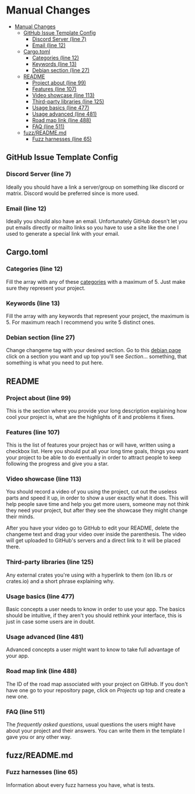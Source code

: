# Manual Changes

<!--toc:start-->

- [Manual Changes](#manual-changes)
  - [GitHub Issue Template Config](#github-issue-template-config)
    - [Discord Server (line 7)](#discord-server-line-7)
    - [Email (line 12)](#email-line-12)
  - [Cargo.toml](#cargotoml)
    - [Categories (line 12)](#categories-line-12)
    - [Keywords (line 13)](#keywords-line-13)
    - [Debian section (line 27)](#debian-section-line-27)
  - [README](#readme)
    - [Project about (line 99)](#project-about-line-99)
    - [Features (line 107)](#features-line-107)
    - [Video showcase (line 113)](#video-showcase-line-113)
    - [Third-party libraries (line 125)](#third-party-libraries-line-125)
    - [Usage basics (line 477)](#usage-basics-line-477)
    - [Usage advanced (line 481)](#usage-advanced-line-481)
    - [Road map link (line 488)](#road-map-link-line-488)
    - [FAQ (line 511)](#faq-line-511)
  - [fuzz/README.md](#fuzzreadmemd)
    - [Fuzz harnesses (line 65)](#fuzz-harnesses-line-65)

<!--toc:end-->

## GitHub Issue Template Config

### Discord Server (line 7)

Ideally you should have a link a server/group on something like discord or
matrix. Discord would be preferred since is more used.

### Email (line 12)

Ideally you should also have an email. Unfortunately GitHub doesn't let you put
emails directly or mailto links so you have to use a site like the one I used
to generate a special link with your email.

## Cargo.toml

### Categories (line 12)

Fill the array with any of these [categories](https://crates.io/category_slugs)
with a maximum of 5. Just make sure they represent your project.

### Keywords (line 13)

Fill the array with any keywords that represent your project, the maximum is 5.
For maximum reach I recommend you write 5 distinct ones.

### Debian section (line 27)

Change changeme tag with your desired section. Go to this
[debian page](https://packages.debian.org/bookworm/) click on a section you want
and up top you'll see _Section_… something, that something is what you need to
put here.

## README

### Project about (line 99)

This is the section where you provide your long description explaining how cool
your project is, what are the highlights of it and problems it fixes.

### Features (line 107)

This is the list of features your project has or will have, written using a
checkbox list. Here you should put all your long time goals, things you want
your project to be able to do eventually in order to attract people to keep
following the progress and give you a star.

### Video showcase (line 113)

You should record a video of you using the project, cut out the useless parts
and speed it up, in order to show a user exactly what it does. This will help
people save time and help you get more users, someone may not think they need
your project, but after they see the showcase they might change their minds.

After you have your video go to GitHub to edit your README, delete the changeme
text and drag your video over inside the parenthesis. The video will get
uploaded to GitHub's servers and a direct link to it will be placed there.

### Third-party libraries (line 125)

Any external crates you're using with a hyperlink to them (on lib.rs or
crates.io) and a short phrase explaining why.

### Usage basics (line 477)

Basic concepts a user needs to know in order to use your app. The basics should
be intuitive, if they aren't you should rethink your interface, this is just in
case some users are in doubt.

### Usage advanced (line 481)

Advanced concepts a user might want to know to take full advantage of your app.

### Road map link (line 488)

The ID of the road map associated with your project on GitHub. If you don't have
one go to your repository page, click on _Projects_ up top and create a new one.

### FAQ (line 511)

The _frequently asked questions_, usual questions the users might have about
your project and their answers. You can write them in the template I gave you or
any other way.

## fuzz/README.md

### Fuzz harnesses (line 65)

Information about every fuzz harness you have, what is tests.
